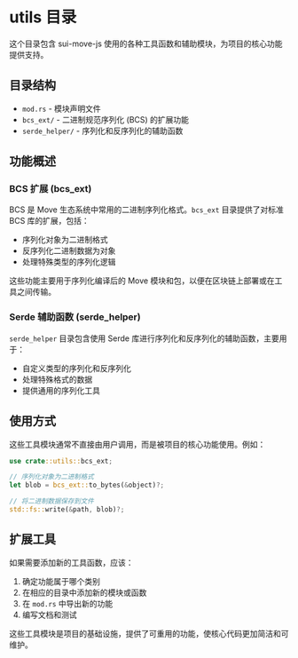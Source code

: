 # utils 目录

这个目录包含 sui-move-js 使用的各种工具函数和辅助模块，为项目的核心功能提供支持。

## 目录结构

- `mod.rs` - 模块声明文件
- `bcs_ext/` - 二进制规范序列化 (BCS) 的扩展功能
- `serde_helper/` - 序列化和反序列化的辅助函数

## 功能概述

### BCS 扩展 (bcs_ext)

BCS 是 Move 生态系统中常用的二进制序列化格式。`bcs_ext` 目录提供了对标准 BCS 库的扩展，包括：

- 序列化对象为二进制格式
- 反序列化二进制数据为对象
- 处理特殊类型的序列化逻辑

这些功能主要用于序列化编译后的 Move 模块和包，以便在区块链上部署或在工具之间传输。

### Serde 辅助函数 (serde_helper)

`serde_helper` 目录包含使用 Serde 库进行序列化和反序列化的辅助函数，主要用于：

- 自定义类型的序列化和反序列化
- 处理特殊格式的数据
- 提供通用的序列化工具

## 使用方式

这些工具模块通常不直接由用户调用，而是被项目的核心功能使用。例如：

```rust
use crate::utils::bcs_ext;

// 序列化对象为二进制格式
let blob = bcs_ext::to_bytes(&object)?;

// 将二进制数据保存到文件
std::fs::write(&path, blob)?;
```

## 扩展工具

如果需要添加新的工具函数，应该：

1. 确定功能属于哪个类别
2. 在相应的目录中添加新的模块或函数
3. 在 `mod.rs` 中导出新的功能
4. 编写文档和测试

这些工具模块是项目的基础设施，提供了可重用的功能，使核心代码更加简洁和可维护。 